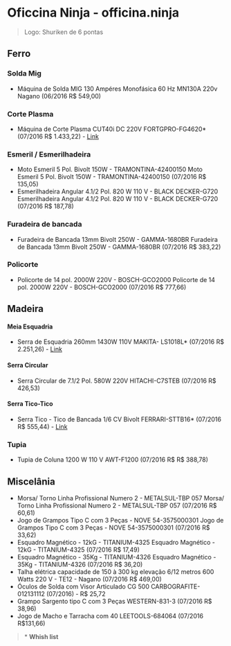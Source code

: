 # Oficcina Ninja - officina.ninja
> Logo: Shuriken de 6 pontas
## Ferro

### Solda Mig
- Máquina de Solda MIG 130 Ampéres Monofásica 60 Hz MN130A 220v Nagano (06/2016 R$ 549,00)

### Corte Plasma
- Máquina de Corte Plasma CUT40i DC 220V FORTGPRO-FG4620* (07/2016 R$ 1.433,22) - [Link](http://www.lojadomecanico.com.br/produto/86536/21/154/maquina-de-corte-plasma-cut40i-dc-220v-fortgpro-fg4620)

### Esmeril / Esmerilhadeira
- Moto Esmeril 5 Pol. Bivolt 150W - TRAMONTINA-42400150	Moto Esmeril 5 Pol. Bivolt 150W - TRAMONTINA-42400150 (07/2016 R$ 135,05)
- Esmerilhadeira Angular 4.1/2 Pol. 820 W 110 V - BLACK DECKER-G720	Esmerilhadeira Angular 4.1/2 Pol. 820 W 110 V - BLACK DECKER-G720 (07/2016 R$ 187,78)

### Furadeira de bancada
- Furadeira de Bancada 13mm Bivolt 250W - GAMMA-1680BR	Furadeira de Bancada 13mm Bivolt 250W - GAMMA-1680BR (07/2016 R$ 383,22)

### Policorte
- Policorte de 14 pol. 2000W 220V - BOSCH-GCO2000	Policorte de 14 pol. 2000W 220V - BOSCH-GCO2000 (07/2016 R$ 777,66)

## Madeira
#### Meia Esquadria
- Serra de Esquadria 260mm 1430W 110V MAKITA- LS1018L* (07/2016 R$ 2.251,26) -  [Link](http://www.lojadomecanico.com.br/produto/70460/21/224/serra-de-esquadria-260mm-1430w-110v-makita--ls1018l)

#### Serra Circular
- Serra Circular de 7.1/2 Pol. 580W 220V HITACHI-C7STEB (07/2016 R$ 426,53)

#### Serra Tico-Tico
- Serra Tico - Tico de Bancada 1/6 CV Bivolt FERRARI-STTB16* (07/2016 R$ 555,44) - [Link](http://www.lojadomecanico.com.br/produto/80965/21/224/serra-tico---tico-de-bancada-16-cv-bivolt-ferrari-sttb-16)

### Tupia
- Tupia de Coluna 1200 W 110 V AWT-F1200 (07/2016 R$ R$ 388,78)

##  Miscelânia
- Morsa/ Torno Linha Profissional Numero 2 - METALSUL-TBP 057	Morsa/ Torno Linha Profissional Numero 2 - METALSUL-TBP 057 (07/2016 R$ 60,61)
- Jogo de Grampos Tipo C com 3 Peças - NOVE 54-3575000301	Jogo de Grampos Tipo C com 3 Peças - NOVE 54-3575000301 (07/2016 R$ 33,62)
- Esquadro Magnético - 12kG - TITANIUM-4325	Esquadro Magnético - 12kG - TITANIUM-4325 (07/2016 R$ 17,49)
- Esquadro Magnético - 35Kg - TITANIUM-4326	Esquadro Magnético - 35Kg - TITANIUM-4326 (07/2016 R$ 36,20)
- Talha elétrica capacidade de 150 à 300 kg elevação 6/12 metros 600 Watts 220 V - TE12 - Nagano (07/2016 R$ 469,00)
- Óculos de Solda com Visor Articulado CG 500 CARBOGRAFITE-012131112 (07/2016) - R$ 25,72
- Grampo Sargento tipo C com 3 Peças WESTERN-831-3 (07/2016 R$ 38,96)
- Jogo de Macho e Tarracha com 40 LEETOOLS-684064 (07/2016 R$131,66)

> \* **Whish list**
